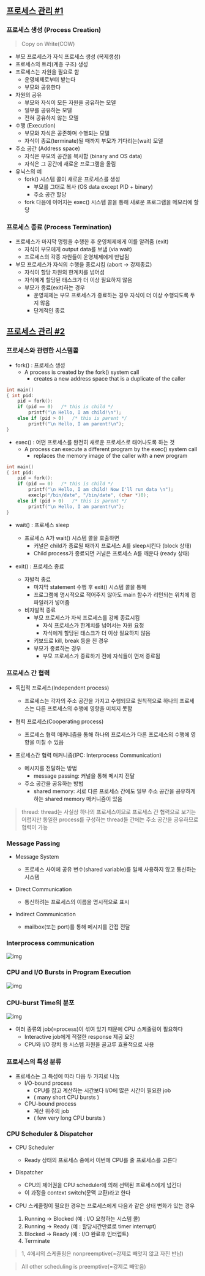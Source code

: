 ## [프로세스 관리 #1](https://core.ewha.ac.kr/publicview/C0101020140321144554159683?vmode=f)

### 프로세스 생성 (Process Creation)

> Copy on Write(COW)
- 부모 프로세스가 자식 프로세스 생성 (복제생성)
- 프로세스의 트리(계층 구조) 생성
- 프로세스는 자원을 필요로 함
    - 운영체제로부터 받는다
    - 부모와 공유한다
- 자원의 공유
    - 부모와 자식이 모든 자원을 공유하는 모델
    - 일부를 공유하는 모델
    - 전혀 공유하지 않는 모델
- 수행 (Execution)
    - 부모와 자식은 공존하며 수행되는 모델
    - 자식이 종료(terminate)될 때까지 부모가 기다리는(wait) 모델
- 주소 공간 (Address space)
    - 자식은 부모의 공간을 복사함 (binary and OS data)
    - 자식은 그 공간에 새로운 프로그램을 올림
- 유닉스의 예
    - fork() 시스템 콜이 새로운 프로세스를 생성
        - 부모를 그대로 복사 (OS data except PID + binary)
        - 주소 공간 할당
    - fork 다음에 이어지는 exec() 시스템 콜을 통해 새로운 프로그램을 메모리에 할당

### 프로세스 종료 (Process Termination)

- 프로세스가 마지막 명령을 수행한 후 운영체제에게 이를 알려줌 (exit)
    - 자식이 부모에게 output data를 보냄 (via wait)
    - 프로세스의 각종 자원들이 운영체제에게 반납됨
- 부모 프로세스가 자식의 수행을 종료시킴 (abort -> 강제종료)
    - 자식이 할당 자원의 한계치를 넘어섬
    - 자식에게 할당된 태스크가 더 이상 필요하지 않음
    - 부모가 종료(exit)하는 경우
        - 운영체제는 부모 프로세스가 종료하는 경우 자식이 더 이상 수행되도록 두지 않음
        - 단계적인 종료

## [프로세스 관리 #2](https://core.ewha.ac.kr/publicview/C0101020140325134428879622?vmode=f)

### 프로세스와 관련한 시스템콜

- fork() : 프로세스 생성
    - A process is created by the fork() system call
        - creates a new address space that is a duplicate of the caller
```c
int main()
{ int pid:
    pid = fork():
    if (pid == 0)   /* this is child */
        printf("\n Hello, I am child!\n");
    else if (pid > 0)   /* this is parent */
        printf("\n Hello, I am parent!\n");
}
```

- exec() : 어떤 프로세스를 완전히 새로운 프로세스로 태어나도록 하는 것
    - A process can execute a different program by the exec() system call
        - replaces the memory image of the caller with a new program
```c
int main()
{ int pid:
    pid = fork():
    if (pid == 0)   /* this is child */
        printf("\n Hello, I am child! Now I'll run data \n");
        execlp("/bin/date", "/bin/date", (char *)0);
    else if (pid > 0)   /* this is parent */
        printf("\n Hello, I am parent!\n");
}
```

- wait() : 프로세스 sleep
    - 프로세스 A가 wait() 시스템 콜을 호출하면
        - 커널은 child가 종료될 때까지 프로세스 A를 sleep시킨다 (block 상태)
        - Child process가 종료되면 커널은 프로세스 A를 깨운다 (ready 상태)

- exit() : 프로세스 종료
    - 자발적 종료
        - 마지막 statement 수행 후 exit() 시스템 콜을 통해
        - 프로그램에 명시적으로 적어주지 않아도 main 함수가 리턴되는 위치에 컴파일러가 넣어줌
    - 비자발적 종료
        - 부모 프로세스가 자식 프로세스를 강제 종료시킴
            - 자식 프로세스가 한계치를 넘어서는 자원 요청
            - 자식에게 할당된 태스크가 더 이상 필요하지 않음
        - 키보드로 kill, break 등을 친 경우
        - 부모가 종료하는 경우
            - 부모 프로세스가 종료하기 전에 자식들이 먼저 종료됨


### 프로세스 간 협력

- 독립적 프로세스(Independent process)
    - 프로세스는 각자의 주소 공간을 가지고 수행되므로 원칙적으로 하나의 프로세스는 다른 프로세스의 수행에 영향을 미치지 못함

- 협력 프로세스(Cooperating process)
    - 프로세스 협력 매커니즘을 통해 하나의 프로세스가 다른 프로세스의 수행에 영향을 미칠 수 있음

- 프로세스간 협력 매커니즘(IPC: Interprocess Communication)
    - 메시지를 전달하는 방법
        - message passing: 커널을 통해 메시지 전달
    - 주소 공간을 공유하는 방법
        - shared memory: 서로 다른 프로세스 간에도 일부 주소 공간을 공유하게 하는 shared memory 매커니즘이 있음

> thread: thread는 사실상 하나의 프로세스이므로 프로세스 간 협력으로 보기는 어렵지만 동일한 process를 구성하는 thread들 간에는 주소 공간을 공유하므로 협력이 가능

### Message Passing

- Message System
    - 프로세스 사이에 공유 변수(shared variable)를 일체 사용하지 않고 통신하는 시스템

- Direct Communication
    - 통신하려는 프로세스의 이름을 명시적으로 표시

- Indirect Communication
    - mailbox(또는 port)를 통해 메시지를 간접 전달

### Interprocess communication

![img](/img/Interprocess%20Communication.png)

### CPU and I/O Bursts in Program Execution

![img](/img/CPU%20and%20IO%20Bursts%20in%20Program%20Execution.png)

### CPU-burst Time의 분포

![img](/img/CPU_burst%20Time의%20분포.png)

- 여러 종류의 job(=process)이 섞여 있기 때문에 CPU 스케줄링이 필요하다
    - Interactive job에게 적절한 response 제공 요망
    - CPU와 I/O 장치 등 시스템 자원을 골고루 효율적으로 사용

### 프로세스의 특성 분류

- 프로세스는 그 특성에 따라 다음 두 가지로 나눔
    - I/O-bound process
        - CPU를 잡고 계산하는 시간보다 I/O에 많은 시간이 필요한 job
        - ( many short CPU bursts )
    - CPU-bound process
        - 계산 위주의 job
        - ( few very long CPU bursts )

### CPU Scheduler & Dispatcher

- CPU Scheduler
    - Ready 상태의 프로세스 중에서 이번에 CPU를 줄 프로세스를 고른다

- Dispatcher
    - CPU의 제어권을 CPU scheduler에 의해 선택된 프로세스에게 넘긴다
    - 이 과정을 context switch(문맥 교환)라고 한다

- CPU 스케줄링이 필요한 경우는 프로세스에게 다음과 같은 상태 변화가 있는 경우
    1. Running -> Blocked (예 : I/O 요청하는 시스템 콜)
    2. Running -> Ready (예 : 할당시간만료로 timer interrupt)
    3. Blocked -> Ready (예 : I/O 완료후 인터럽트)
    4. Terminate

> 1, 4에서의 스케줄링은 nonpreemptive(=강제로 빼앗지 않고 자진 반납)

> All other scheduling is preemptive(=강제로 빼앗음)
